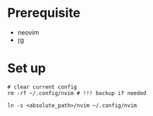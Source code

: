 # Prerequisite

- neovim
- [rg](https://github.com/BurntSushi/ripgrep)

# Set up

```shell
# clear current config
rm -rf ~/.config/nvim # !!! backup if needed

ln -s <absolute_path>/nvim ~/.config/nvim
```


